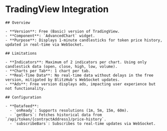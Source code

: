 # TradingView Integration

    ## Overview

    - **Version**: Free (Basic) version of TradingView.
    - **Component**: `AdvancedChart` widget.
    - **Purpose**: Displays 1-minute candlesticks for token price history, updated in real-time via WebSocket.

    ## Limitations

    - **Indicators**: Maximum of 2 indicators per chart. Using only candlestick data (open, close, high, low, volume).
    - **Charts per Tab**: 1 chart per tab.
    - **Real-Time Data**: No real-time data without delays in the free version, mitigated by BlitzHub's WebSocket updates.
    - **Ads**: Free version displays ads, impacting user experience but not functionality.

    ## Configuration

    - **Datafeed**:
      - `onReady`: Supports resolutions (1m, 5m, 15m, 60m).
      - `getBars`: Fetches historical data from `/api/token/{contractAddress}/price-history`.
      - `subscribeBars`: Subscribes to real-time updates via WebSocket.
